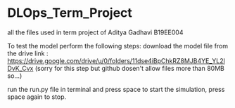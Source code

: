 # DLOps_Term_Project
all the files used in term project of Aditya Gadhavi B19EE004

To test the model perform the following steps:
download the model file from the drive link : 
https://drive.google.com/drive/u/0/folders/11dse4iBpChkRZ8MJB4YE_YL2lDvK_Cvx
(sorry for this step but github dosen't allow files more than 80MB so...)

run the run.py file in terminal and press space to start the simulation, press space again to stop.
